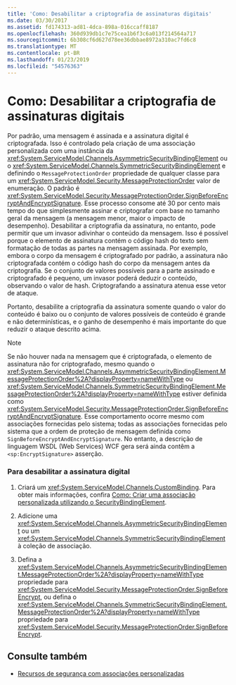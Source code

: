 ```yaml
---
title: 'Como: Desabilitar a criptografia de assinaturas digitais'
ms.date: 03/30/2017
ms.assetid: fd174313-ad81-4dca-898a-016ccaff8187
ms.openlocfilehash: 360d939db1c7e75cea1b6f3c6a013f214564a717
ms.sourcegitcommit: 6b308cf6d627d78ee36dbbae8972a310ac7fd6c8
ms.translationtype: MT
ms.contentlocale: pt-BR
ms.lasthandoff: 01/23/2019
ms.locfileid: "54576363"
---
```

# <a name="how-to-disable-encryption-of-digital-signatures"></a>Como: Desabilitar a criptografia de assinaturas digitais
Por padrão, uma mensagem é assinada e a assinatura digital é criptografada. Isso é controlado pela criação de uma associação personalizada com uma instância da <xref:System.ServiceModel.Channels.AsymmetricSecurityBindingElement> ou o <xref:System.ServiceModel.Channels.SymmetricSecurityBindingElement> e definindo o `MessageProtectionOrder` propriedade de qualquer classe para um <xref:System.ServiceModel.Security.MessageProtectionOrder> valor de enumeração. O padrão é <xref:System.ServiceModel.Security.MessageProtectionOrder.SignBeforeEncryptAndEncryptSignature>. Esse processo consome até 30 por cento mais tempo do que simplesmente assinar e criptografar com base no tamanho geral da mensagem (a mensagem menor, maior o impacto de desempenho). Desabilitar a criptografia da assinatura, no entanto, pode permitir que um invasor adivinhar o conteúdo da mensagem. Isso é possível porque o elemento de assinatura contém o código hash do texto sem formatação de todas as partes na mensagem assinada. Por exemplo, embora o corpo da mensagem é criptografado por padrão, a assinatura não criptografada contém o código hash do corpo da mensagem antes da criptografia. Se o conjunto de valores possíveis para a parte assinado e criptografado é pequeno, um invasor poderá deduzir o conteúdo, observando o valor de hash. Criptografando a assinatura atenua esse vetor de ataque.  
  
 Portanto, desabilite a criptografia da assinatura somente quando o valor do conteúdo é baixo ou o conjunto de valores possíveis de conteúdo é grande e não determinísticas, e o ganho de desempenho é mais importante do que reduzir o ataque descrito acima.  
  
> [!NOTE]
>  Se não houver nada na mensagem que é criptografada, o elemento de assinatura não for criptografado, mesmo quando o <xref:System.ServiceModel.Channels.AsymmetricSecurityBindingElement.MessageProtectionOrder%2A?displayProperty=nameWithType> ou <xref:System.ServiceModel.Channels.SymmetricSecurityBindingElement.MessageProtectionOrder%2A?displayProperty=nameWithType> estiver definida como <xref:System.ServiceModel.Security.MessageProtectionOrder.SignBeforeEncryptAndEncryptSignature>. Esse comportamento ocorre mesmo com associações fornecidas pelo sistema; todas as associações fornecidas pelo sistema que a ordem de proteção de mensagem definida como `SignBeforeEncryptAndEncryptSignature`. No entanto, a descrição de linguagem WSDL (Web Services) WCF gera será ainda contêm a `<sp:EncryptSignature>` asserção.  
  
### <a name="to-disable-digital-signing"></a>Para desabilitar a assinatura digital  
  
1.  Criará um <xref:System.ServiceModel.Channels.CustomBinding>. Para obter mais informações, confira [Como: Criar uma associação personalizada utilizando o SecurityBindingElement](../../../../docs/framework/wcf/feature-details/how-to-create-a-custom-binding-using-the-securitybindingelement.md).  
  
2.  Adicione uma <xref:System.ServiceModel.Channels.AsymmetricSecurityBindingElement> ou um <xref:System.ServiceModel.Channels.SymmetricSecurityBindingElement> à coleção de associação.  
  
3.  Defina a <xref:System.ServiceModel.Channels.AsymmetricSecurityBindingElement.MessageProtectionOrder%2A?displayProperty=nameWithType> propriedade para <xref:System.ServiceModel.Security.MessageProtectionOrder.SignBeforeEncrypt>, ou defina o <xref:System.ServiceModel.Channels.SymmetricSecurityBindingElement.MessageProtectionOrder%2A?displayProperty=nameWithType> propriedade para <xref:System.ServiceModel.Security.MessageProtectionOrder.SignBeforeEncrypt>.  
  
## <a name="see-also"></a>Consulte também
- [Recursos de segurança com associações personalizadas](../../../../docs/framework/wcf/feature-details/security-capabilities-with-custom-bindings.md)
